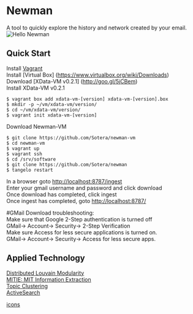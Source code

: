 # Newman
A tool to quickly explore the history and network created by your email.
![Hello Newman](http://s2.quickmeme.com/img/2c/2cc68b7c1ba0a12bb8bc3438ecfea4d118bdefa65989dfa74825af5f85919739.jpg)
## Quick Start
Install [Vagrant](http://www.vagrantup.com/)  
Install [Virtual Box] (https://www.virtualbox.org/wiki/Downloads)  
Download [XData-VM v0.2.1] (http://goo.gl/5jCBem)  
Install XData-VM v0.2.1

    $ vagrant box add xdata-vm-[version] xdata-vm-[version].box  
    $ mkdir -p ~/vm/xdata-vm/version/  
    $ cd ~/vm/xdata-vm/version/  
    $ vagrant init xdata-vm-[version]  

Download Newman-VM  

    $ git clone https://github.com/Sotera/newman-vm  
    $ cd newman-vm  
    $ vagrant up  
    $ vagrant ssh  
    $ cd /srv/software  
    $ git clone https://github.com/Sotera/newman  
    $ tangelo restart  


In a browser goto [http://localhost:8787/ingest](http://localhost:8787/ingest)  
Enter your gmail username and password and click download  
Once download has completed, click ingest  
Once ingest has completed, goto [http://localhost:8787/](http://localhost:8787/)  

#GMail Download troubleshooting:  
Make sure that Google 2-Step authentication is turned off  
    GMail-> Account-> Security-> 2-Step Verification  
Make sure Access for less secure applications is turned on.  
    GMail-> Account-> Security-> Access for less secure apps.  

## Applied Technology
[Distributed Louvain Modularity](https://github.com/Sotera/distributed-louvain-modularity)  
[MITIE: MIT Information Extraction](https://github.com/mit-nlp/MITIE)  
[Topic Clustering](https://github.com/mitll/topic-clustering)  
[ActiveSearch](https://github.com/AutonlabCMU/ActiveSearch)  

[icons](https://www.iconfinder.com/iconsets/document-icons-2)  
